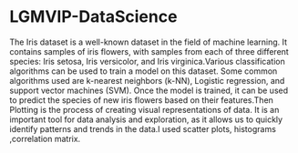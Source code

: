 # LGMVIP-DataScience
The Iris dataset is a well-known dataset in the field of machine learning. It contains samples of iris flowers, with samples from each of three different species: Iris setosa, Iris versicolor, and Iris virginica.Various classification algorithms can be used to train a model on this dataset. Some common algorithms used are k-nearest neighbors (k-NN),
Logistic regression, and support vector machines (SVM). Once the model is trained, it can be used to predict the species of new iris flowers based on their features.Then Plotting is the process of creating visual representations of data. It is an important tool for data analysis and exploration, as it allows us to quickly identify patterns and trends in the data.I used scatter plots, histograms ,correlation matrix.
